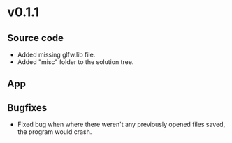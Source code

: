 # v0.1.1
## Source code
- Added missing glfw.lib file.
- Added "misc" folder to the solution tree.

## App

## Bugfixes
- Fixed bug when where there weren't any previously opened files saved, the program would crash.